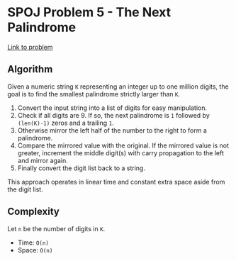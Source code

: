 # SPOJ Problem 5 - The Next Palindrome

[Link to problem](https://www.spoj.com/problems/PALIN/)

## Algorithm

Given a numeric string `K` representing an integer up to one million digits, the goal is to find the smallest palindrome strictly larger than `K`.

1. Convert the input string into a list of digits for easy manipulation.
2. Check if all digits are 9. If so, the next palindrome is `1` followed by `(len(K)-1)` zeros and a trailing `1`.
3. Otherwise mirror the left half of the number to the right to form a palindrome.
4. Compare the mirrored value with the original. If the mirrored value is not greater, increment the middle digit(s) with carry propagation to the left and mirror again.
5. Finally convert the digit list back to a string.

This approach operates in linear time and constant extra space aside from the digit list.

## Complexity

Let `n` be the number of digits in `K`.
- Time: `O(n)`
- Space: `O(n)`
